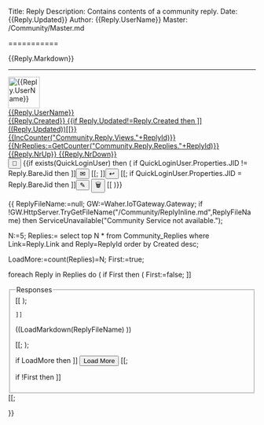 ﻿Title: Reply
Description: Contains contents of a community reply.
Date: {{Reply.Updated}}
Author: {{Reply.UserName}}
Master: /Community/Master.md

===========

<div id="{{ReplyId:=Reply.ObjectId}}">
<div id="Content{{ReplyId}}">

{{Reply.Markdown}}

</div>
<hr/>
<div class='footer'>
<a href="/Community/Author/{{Reply.UserId}}">
<img alt='{{Reply.UserName}}' with='64' height='64' src='{{Reply.AvatarUrl}}?Width=64&Height=64'/>
<div class='authorInfo'>
<span class='author'>{{Reply.UserName}}</span>
<br/>
<span class='created'>{{Reply.Created}}</span>
{{if Reply.Updated!=Reply.Created then ]]
<span class='updated'>((Reply.Updated))</span>[[}}
<br/>
<span class='views'>{{IncCounter("Community.Reply.Views."+ReplyId)}}</span>
<span class='replies' id="nrReplies{{ReplyId}}" onclick="LoadReplyReplies('{{Reply.Link}}','{{ReplyId}}');event.preventDefault()">{{NrReplies:=GetCounter("Community.Reply.Replies."+ReplyId)}}</span>
<span class='upvotes' id="up{{ReplyId}}" onclick="{{exists(QuickLoginUser) ? ]]VoteReply('((ReplyId))',true)[[ : ]]DoLogin()[[}};event.preventDefault()">{{Reply.NrUp}}</span>
<span class='downvotes' id="down{{ReplyId}}" onclick="{{exists(QuickLoginUser) ? ]]VoteReply('((ReplyId))',false)[[ : ]]DoLogin()[[}};event.preventDefault()">{{Reply.NrDown}}</span>
</div></a>
<div class="toolbar">
<button type="button" onclick="OpenLink('/Community/Reply/{{ReplyId}}')" title="Direct link to reply." class="unicodeChar">🔗</button>
{{if exists(QuickLoginUser) then
(
	if QuickLoginUser.Properties.JID != Reply.BareJid then ]]<button id="messageButton((ReplyId))" type="button" onclick="OpenLink('/Community/Message.md?Reply=((ReplyId))')" title="Send Private Message to author." class="unicodeChar">✉</button>
[[;
	]]<button id="replyButton((ReplyId))" type="button" onclick="ReplyToReply('((Reply.Link))','((ReplyId))');event.preventDefault()" title="Write a public response to the reply." class="unicodeChar">↩</button>
[[;
	if QuickLoginUser.Properties.JID = Reply.BareJid then ]]<button id="editButton((ReplyId))" type="button" onclick="EditReply('((ReplyId))')" title="Edit the reply." class="unicodeChar">✎</button>
<button id="deleteButton((ReplyId))" type="button" onclick="DeleteReply('((ReplyId))')" title="Delete reply." class="unicodeChar negButton">🗑</button>
[[
)}}
</div>
</div>
<div id="editor{{ReplyId}}"></div>
<div id="reply{{ReplyId}}"></div>
<div id="replies{{ReplyId}}">

{{
ReplyFileName:=null;
GW:=Waher.IoTGateway.Gateway;
if !GW.HttpServer.TryGetFileName("/Community/ReplyInline.md",ReplyFileName) then ServiceUnavailable("Community Service not available.");

N:=5;
Replies:=
	select top N 
		* 
	from 
		Community_Replies
	where
		Link=Reply.Link and
		Reply=ReplyId
	order by 
		Created desc;

LoadMore:=count(Replies)=N;
First:=true;

foreach Reply in Replies do
(
	if First then
	(
		First:=false;
		]]<fieldset><legend>Responses</legend>[[
	);

	]]

<section>

((LoadMarkdown(ReplyFileName) ))

</section>
[[;
);

if LoadMore then ]]
<button id="LoadMoreButton" class='posButton' type="button" onclick='LoadMoreReplies(this,((N)),((N)),"((Post.Link))",((ReplyId)))'>Load More</button>
[[;

if !First then ]]</fieldset>[[;

}}

</div>
</div>
